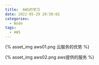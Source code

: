 ```yaml
---
title:  AWS的学习
date: 2022-05-29 20:50:02
categories:
  - Node
tags: 
  - AWS
---
```



<!-- more -->

{% asset_img aws01.png 云服务的优势 %}

{% asset_img aws02.png aws提供的服务 %}




